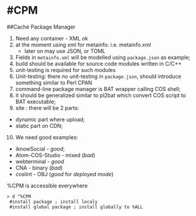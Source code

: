 #CPM
===

##Caché Package Manager

1. Need any container - XML ok
2. at the moment using xml for metainfo: i.e. metainfo.xml
   - later on may use JSON, or TOML
3. Fields in `metainfo.xml` will be modelled using `package.json` as example;
4. build should be available for source code modules written in C/C++
5. unit-testing is required for such modules
6. Unit-testing: there no unit-testing in `package.json`, should introduce something similar to Perl CPAN
7. command-line package manager is BAT wrapper calling COS shell;
8. it should be generalized similar to pl2bat which convert COS script to BAT executable;
9. site :  there will be 2 parts:
 - dynamic part where upload;
 - static part on CDN;
10. We need good examples:
  * iknowSocial - *good*;
  * Atom-COS-Studio - mixed (*bad*)
  * webterminal - *good*
  * CNA - binary (*bad*)
  * coslint - OBJ (*good* for _deployed mode_)

%CPM is accessible everywhere
```
> d ^%CPM
 #install package ; install localy
 #install global package ; install globally to %ALL
```
